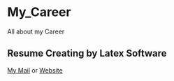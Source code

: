 # My_Career
All about my Career

## Resume Creating by Latex Software
[My Mail](https://mail.google.com/mail/u/1/#search/shared+by+nsssayom%40gmail.com/FMfcgzGtwMcJZgxDRKfvVjBqXmQWTZss) or [Website](https://www.overleaf.com/project/64bf8a05e87ccc97be024dec)


